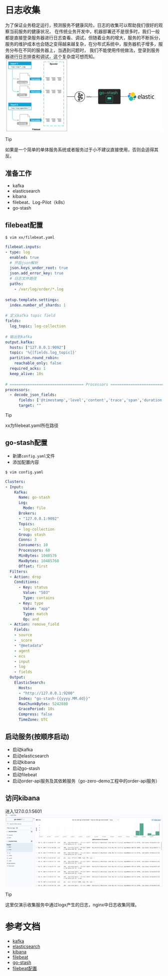 # 日志收集
为了保证业务稳定运行，预测服务不健康风险，日志的收集可以帮助我们很好的观察当前服务的健康状况，
在传统业务开发中，机器部署还不是很多时，我们一般都是直接登录服务器进行日志查看、调试，但随着业务的增大，服务的不断拆分，
服务的维护成本也会随之变得越来越复杂，在分布式系统中，服务器机子增多，服务分布在不同的服务器上，当遇到问题时，
我们不能使用传统做法，登录到服务器进行日志排查和调试，这个复杂度可想而知。
![log-flow](./resource/log-flow.png)

> [!TIP]
> 如果是一个简单的单体服务系统或者服务过于小不建议直接使用，否则会适得其反。

## 准备工作
* kafka
* elasticsearch
* kibana
* filebeat、Log-Pilot（k8s）
* go-stash

## filebeat配置
```shell
$ vim xx/filebeat.yaml
```

```yaml
filebeat.inputs:
- type: log
  enabled: true
  # 开启json解析
  json.keys_under_root: true
  json.add_error_key: true
  # 日志文件路径
  paths:
    - /var/log/order/*.log

setup.template.settings:
  index.number_of_shards: 1

# 定义kafka topic field
fields:
  log_topic: log-collection

# 输出到kafka
output.kafka:
  hosts: ["127.0.0.1:9092"]
  topic: '%{[fields.log_topic]}'
  partition.round_robin:
    reachable_only: false
  required_acks: 1
  keep_alive: 10s

# ================================= Processors =================================
processors:
  - decode_json_fields:
      fields: ['@timestamp','level','content','trace','span','duration']
      target: ""
```

> [!TIP]
> xx为filebeat.yaml所在路径

## go-stash配置
* 新建`config.yaml`文件
* 添加配置内容

```shell
$ vim config.yaml
```

```yaml
Clusters:
- Input:
    Kafka:
      Name: go-stash
      Log:
        Mode: file
      Brokers:
      - "127.0.0.1:9092"
      Topics: 
      - log-collection
      Group: stash
      Conns: 3
      Consumers: 10
      Processors: 60
      MinBytes: 1048576
      MaxBytes: 10485760
      Offset: first
  Filters:
  - Action: drop
    Conditions:
      - Key: status
        Value: "503"
        Type: contains
      - Key: type
        Value: "app"
        Type: match
        Op: and
  - Action: remove_field
    Fields:
    - source
    - _score
    - "@metadata"
    - agent
    - ecs
    - input
    - log
    - fields
  Output:
    ElasticSearch:
      Hosts:
      - "http://127.0.0.1:9200"
      Index: "go-stash-{{yyyy.MM.dd}}"
      MaxChunkBytes: 5242880
      GracePeriod: 10s
      Compress: false
      TimeZone: UTC
```

## 启动服务(按顺序启动)
* 启动kafka
* 启动elasticsearch
* 启动kibana
* 启动go-stash
* 启动filebeat
* 启动order-api服务及其依赖服务（go-zero-demo工程中的order-api服务）

## 访问kibana
进入127.0.0.1:5601
![log](./resource/log.png)

> [!TIP]
> 这里仅演示收集服务中通过logx产生的日志，nginx中日志收集同理。


# 参考文档
* [kafka](http://kafka.apache.org/)
* [elasticsearch](https://www.elastic.co/cn/elasticsearch/)
* [kibana](https://www.elastic.co/cn/kibana)
* [filebeat](https://www.elastic.co/cn/beats/filebeat)
* [go-stash](https://github.com/tal-tech/go-stash)
* [filebeat配置](https://www.elastic.co/guide/en/beats/filebeat/current/index.html)
